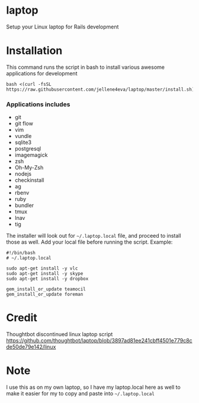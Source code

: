 # laptop
Setup your Linux laptop for Rails development

# Installation

This command runs the script in bash to install various awesome applications for development
```
bash <(curl -fsSL https://raw.githubusercontent.com/jellene4eva/laptop/master/install.sh)
```

### Applications includes
* git
* git flow
* vim
* vundle
* sqlite3
* postgresql
* imagemagick
* zsh
* Oh-My-Zsh
* nodejs
* checkinstall
* ag
* rbenv
* ruby
* bundler
* tmux
* lnav
* tig

The installer will look out for `~/.laptop.local` file, and proceed to install those as well.
Add your local file before running the script. Example:
```
#!/bin/bash
# ~/.laptop.local

sudo apt-get install -y vlc
sudo apt-get install -y skype
sudo apt-get install -y dropbox

gem_install_or_update teamocil
gem_install_or_update foreman
```

# Credit
Thoughtbot discontinued linux laptop script
https://github.com/thoughtbot/laptop/blob/3897ad81ee241cbff4501e779c8cde50de79e142/linux

# Note
I use this as on my own laptop, so I have my laptop.local here as well to make it easier for my to copy and paste into `~/.laptop.local`
